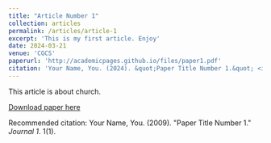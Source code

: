 ```yaml
---
title: "Article Number 1"
collection: articles
permalink: /articles/article-1
excerpt: 'This is my first article. Enjoy'
date: 2024-03-21
venue: 'CGCS'
paperurl: 'http://academicpages.github.io/files/paper1.pdf'
citation: 'Your Name, You. (2024). &quot;Paper Title Number 1.&quot; <i>Journal 1</i>. 1(1).'
---
```

This article is about church.

[Download paper here](http://academicpages.github.io/files/paper1.pdf)

Recommended citation: Your Name, You. (2009). "Paper Title Number 1." <i>Journal 1</i>. 1(1).